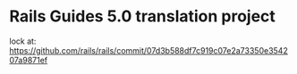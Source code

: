 # Rails Guides 5.0 translation project

lock at: https://github.com/rails/rails/commit/07d3b588df7c919c07e2a73350e354207a9871ef
